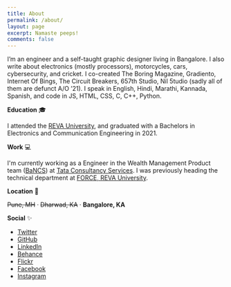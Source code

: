 ```yaml
---
title: About
permalink: /about/
layout: page
excerpt: Namaste peeps!
comments: false
---
```


I’m an engineer and a self-taught graphic designer living in Bangalore. I also write about electronics (mostly processors), motorcycles, cars, cybersecurity, and cricket. I co-created The Boring Magazine, Gradiento, Internet Of Bings, The Circuit Breakers, 657th Studio, Nil 5tudio (sadly all of them are defunct A/O ’21). I speak in English, Hindi, Marathi, Kannada, Spanish, and code in JS, HTML, CSS, C, C++, Python.

**Education** 🎓
<p>I attended the <a href="https://reva.edu.in" target="_blank">REVA University</a>, and graduated with a Bachelors in Electronics and Communication Engineering in 2021.</p> 

**Work** 💻
<p>I'm currently working as a Engineer in the Wealth Management Product team (<a href = "https://tcs.com/bancs" target = "_blank">BaNCS</a>) at <a href="https://twitter.com/tcs" target="_blank">Tata Consultancy Services</a>. I was previously heading the technical department at <a href="https://instagram.com/eventsatforce" target="_blank">FORCE, REVA University</a>.</p>

**Location** 🌴
<p><strike>Pune, MH</strike> · <strike>Dharwad, KA</strike> · <b>Bangalore, KA</b></p>

**Social** ✨
<ul class="list">
    <li><a href="https://twitter.com/pnonf" target="_blank">Twitter</a></li>
    <li><a href="https://github.com/pratiknilange" target="_blank">GitHub</a></li>
    <li><a href="https://linkedin.com/in/npt" target="_blank">LinkedIn</a></li>
    <li><a href="https://behance.net/prat" target="_blank">Behance</a></li>
    <li><a href="https://www.flickr.com/photos/186635911@N03/" target="_blank">Flickr</a></li>
    <li><a href="https://facebook.com/pratnil" target="_blank">Facebook</a></li>
    <li><a href="https://instagram.com/pratiknilange" target="_blank">Instagram</a></li>
</ul>

